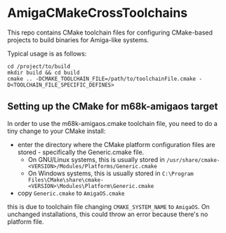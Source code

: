 # AmigaCMakeCrossToolchains

This repo contains CMake toolchain files for configuring CMake-based projects to build binaries for Amiga-like systems.

Typical usage is as follows:

```shell
cd /project/to/build
mkdir build && cd build
cmake .. -DCMAKE_TOOLCHAIN_FILE=/path/to/toolchainFile.cmake -D<TOOLCHAIN_FILE_SPECIFIC_DEFINES>
```

## Setting up the CMake for m68k-amigaos target

In order to use the m68k-amigaos.cmake toolchain file, you need to do a tiny change to your CMake install:

- enter the directory where the CMake platform configuration files are stored - specifically the Generic.cmake file.
  - On GNU/Linux systems, this is usually stored in `/usr/share/cmake-<VERSION>/Modules/Platforms/Generic.cmake`
  - On Windows systems, this is usually stored in  `C:\Program Files\CMake\share\cmake-<VERSION>\Modules\Platform\Generic.cmake`
- copy `Generic.cmake` to `AmigaOS.cmake`

this is due to toolchain file changing `CMAKE_SYSTEM_NAME` to `AmigaOS`. On unchanged installations, this could throw an error because there's no platform file.
